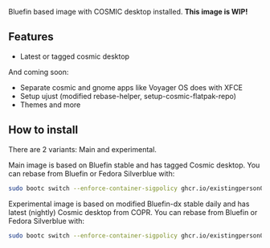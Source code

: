 Bluefin based image with COSMIC desktop installed. **This image is WIP!**

## Features

 - Latest or tagged cosmic desktop

And coming soon:
 - Separate cosmic and gnome apps like Voyager OS does with XFCE
 - Setup ujust (modified rebase-helper, setup-cosmic-flatpak-repo)
 - Themes and more

## How to install

There are 2 variants: Main and experimental.

Main image is based on Bluefin stable and has tagged Cosmic desktop. You can rebase from Bluefin or Fedora Silverblue with:

```bash
sudo bootc switch --enforce-container-sigpolicy ghcr.io/existingperson08/spacefin:latest
```

Experimental image is based on modified Bluefin-dx stable daily and has latest (nightly) Cosmic desktop from COPR. You can rebase from Bluefin or Fedora Silverblue with:

```bash
sudo bootc switch --enforce-container-sigpolicy ghcr.io/existingperson08/spacefin-exp:latest
```

